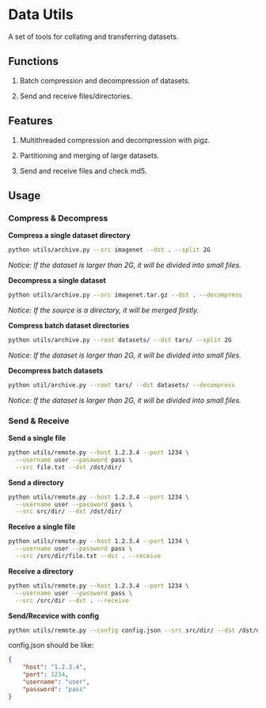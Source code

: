 # Data Utils

A set of tools for collating and transferring datasets.

## Functions

1. Batch compression and decompression of datasets.

2. Send and receive files/directories.

## Features

1. Multithreaded compression and decompression with pigz.

2. Partitioning and merging of large datasets.

3. Send and receive files and check md5.

## Usage

### Compress & Decompress

**Compress a single dataset directory**

```bash
python utils/archive.py --src imagenet --dst . --split 2G
```

*Notice: If the dataset is larger than 2G, it will be divided into small files.*

**Decompress a single dataset**

```bash
python utils/archive.py --src imagenet.tar.gz --dst . --decompress
```

*Notice: If the source is a directory, it will be merged firstly.*

**Compress batch dataset directories**

```bash
python utils/archive.py --root datasets/ --dst tars/ --split 2G
```

*Notice: If the dataset is larger than 2G, it will be divided into small files.*

**Decompress batch datasets**

```bash
python util/archive.py --root tars/ --dst datasets/ --decompress
```

*Notice: If the dataset is larger than 2G, it will be divided into small files.*

### Send & Receive

**Send a single file**

```bash
python utils/remote.py --host 1.2.3.4 --port 1234 \
  --username user --password pass \
  --src file.txt --dst /dst/dir/
```

**Send a directory**

```bash
python utils/remote.py --host 1.2.3.4 --port 1234 \
  --username user --password pass \
  --src src/dir/ --dst /dst/dir/
```

**Receive a single file**

```bash
python utils/remote.py --host 1.2.3.4 --port 1234 \
  --username user --password pass \
  --src /src/dir/file.txt --dst . --receive
```

**Receive a directory**

```bash
python utils/remote.py --host 1.2.3.4 --port 1234 \
  --username user --password pass \
  --src /src/dir --dst . --receive
```

**Send/Recevice with config**

```bash
python utils/remote.py --config config.json --src src/dir/ --dst /dst/dir/
```

config.json should be like:

```json
{
    "host": "1.2.3.4",
    "port": 1234,
    "username": "user",
    "password": "pass"
}
```
